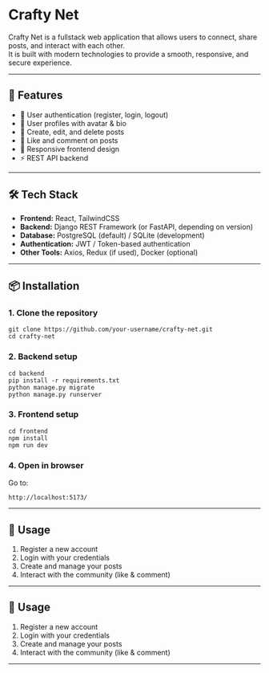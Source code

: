 # Crafty Net

Crafty Net is a fullstack web application that allows users to connect, share posts, and interact with each other.  
It is built with modern technologies to provide a smooth, responsive, and secure experience.

---

## 🚀 Features
- 🔐 User authentication (register, login, logout)
- 👤 User profiles with avatar & bio
- 📝 Create, edit, and delete posts
- 💬 Like and comment on posts
- 📱 Responsive frontend design
- ⚡ REST API backend

---

## 🛠 Tech Stack
- **Frontend:** React, TailwindCSS  
- **Backend:** Django REST Framework (or FastAPI, depending on version)  
- **Database:** PostgreSQL (default) / SQLite (development)  
- **Authentication:** JWT / Token-based authentication  
- **Other Tools:** Axios, Redux (if used), Docker (optional)  

---

## 📦 Installation

### 1. Clone the repository
```
git clone https://github.com/your-username/crafty-net.git
cd crafty-net
```

### 2. Backend setup
```
cd backend
pip install -r requirements.txt
python manage.py migrate
python manage.py runserver
```

### 3. Frontend setup
```
cd frontend
npm install
npm run dev
```

### 4. Open in browser

Go to:
```
http://localhost:5173/
```

---

## 📖 Usage
1. Register a new account  
2. Login with your credentials  
3. Create and manage your posts  
4. Interact with the community (like & comment)

---

## 📖 Usage
1. Register a new account  
2. Login with your credentials  
3. Create and manage your posts  
4. Interact with the community (like & comment)  


---

